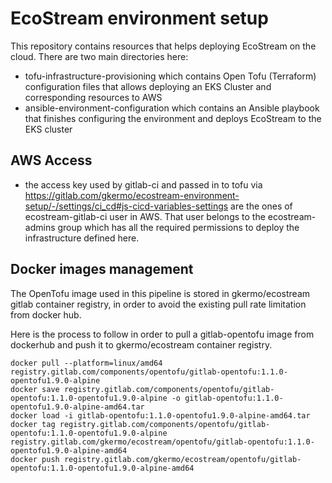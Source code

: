 # EcoStream environment setup


This repository contains resources that helps deploying EcoStream on the cloud.
There are two main directories here:
- tofu-infrastructure-provisioning which contains Open Tofu (Terraform) configuration files that allows deploying an EKS Cluster and corresponding resources to AWS
- ansible-environment-configuration which contains an Ansible playbook that finishes configuring the environment and deploys EcoStream to the EKS cluster

## AWS Access

- the access key used by gitlab-ci and passed in to tofu via https://gitlab.com/gkermo/ecostream-environment-setup/-/settings/ci_cd#js-cicd-variables-settings are the ones of ecostream-gitlab-ci user in AWS.
That user belongs to the ecostream-admins group which has all the required permissions to deploy the infrastructure defined here.

## Docker images management

The OpenTofu image used in this pipeline is stored in gkermo/ecostream gitlab container registry, in order to avoid the existing pull rate limitation from docker hub.

Here is the process to follow in order to pull a gitlab-opentofu image from dockerhub and push it to gkermo/ecostream container registry.

```
docker pull --platform=linux/amd64 registry.gitlab.com/components/opentofu/gitlab-opentofu:1.1.0-opentofu1.9.0-alpine
docker save registry.gitlab.com/components/opentofu/gitlab-opentofu:1.1.0-opentofu1.9.0-alpine -o gitlab-opentofu:1.1.0-opentofu1.9.0-alpine-amd64.tar
docker load -i gitlab-opentofu:1.1.0-opentofu1.9.0-alpine-amd64.tar
docker tag registry.gitlab.com/components/opentofu/gitlab-opentofu:1.1.0-opentofu1.9.0-alpine registry.gitlab.com/gkermo/ecostream/opentofu/gitlab-opentofu:1.1.0-opentofu1.9.0-alpine-amd64
docker push registry.gitlab.com/gkermo/ecostream/opentofu/gitlab-opentofu:1.1.0-opentofu1.9.0-alpine-amd64
```
